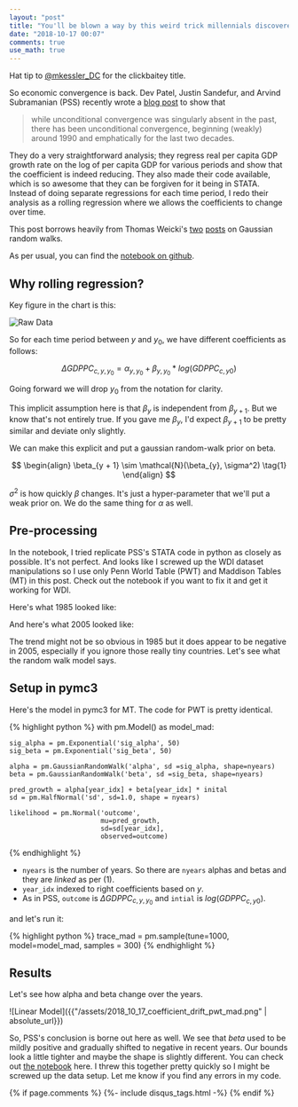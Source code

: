 ```yaml
---
layout: "post"
title: "You'll be blown a way by this weird trick millennials discovered to do convergence regressions."
date: "2018-10-17 00:07"
comments: true
use_math: true
---
```


Hat tip to [@mkessler_DC](https://twitter.com/mkessler_DC/status/1051959149494448128) for the clickbaitey title.

So economic convergence is back. Dev Patel, Justin Sandefur, and Arvind Subramanian (PSS) recently wrote a [blog post](https://www.cgdev.org/blog/everything-you-know-about-cross-country-convergence-now-wrong) to show that
> while unconditional convergence was singularly absent in the past, there has been unconditional convergence, beginning (weakly) around 1990 and emphatically for the last two decades.

They do a very straightforward analysis; they regress real per capita GDP growth rate on the log of per capita GDP for various periods and show that the coefficient is indeed reducing. They also made their code available, which is so awesome that they can be forgiven for it being in STATA. Instead of doing separate regressions for each time period, I redo their analysis as a rolling regression where we allows the coefficients to change over time.

This post borrows heavily from Thomas Weicki's [two](https://docs.pymc.io/notebooks/GLM-rolling-regression.html) [posts](https://twiecki.github.io/blog/2017/03/14/random-walk-deep-net/) on Gaussian random walks.

As per usual, you can find the [notebook on github](https://github.com/sidravi1/Blog/tree/master/nbs/growth_analysis).

## Why rolling regression?

Key figure in the chart is this:

![Raw Data](https://www.cgdev.org/sites/default/files/patel-sandefur-subramanian-beta_by_series.png)

So for each time period between $y$ and $y_0$, we have different coefficients as follows:

$$
\Delta GDPPC_{c, y, y_0} = \alpha_{y, y_0} + \beta_{y, y_0} * log(GDPPC_{c, y0})
$$

Going forward we will drop $y_0$ from the notation for clarity.

This implicit assumption here is that $\beta_{y}$ is independent from  $\beta_{y + 1}$. But we know that's not entirely true. If you gave me $\beta_{y}$, I'd expect $\beta_{y + 1}$ to be pretty similar and deviate only slightly.

We can make this explicit and put a gaussian random-walk prior on beta.

$$
\begin{align}
\beta_{y + 1} \sim \mathcal{N}(\beta_{y}, \sigma^2) \tag{1}
\end{align}
$$

$\sigma^2$ is how quickly $\beta$ changes. It's just a hyper-parameter that we'll put a weak prior on. We do the same thing for $\alpha$ as well.

## Pre-processing

In the notebook, I tried replicate PSS's STATA code in python as closely as possible. It's not perfect. And looks like I screwed up the WDI dataset manipulations so I use only Penn World Table (PWT) and Maddison Tables (MT) in this post. Check out the notebook if you want to fix it and get it working for WDI.

Here's what 1985 looked like:

<div id="vis_1985"></div>

<script type="text/javascript">
  var spec = "{{"/assets/2018_10_17_growth_1985.json" | absolute_url}}";
  var opt = {"actions":false}
  vegaEmbed('#vis_1985', spec, opt).then(function(result) {
    // access view as result.view
  }).catch(console.error);
</script>

And here's what 2005 looked like:

<div id="vis_2005"></div>

<script type="text/javascript">
  var spec = "{{"/assets/2018_10_17_growth_2005.json" | absolute_url}}";
  var opt = {"actions":false}
  vegaEmbed('#vis_2005', spec, opt).then(function(result) {
    // access view as result.view
  }).catch(console.error);
</script>

The trend might not be so obvious in 1985 but it does appear to be negative in 2005, especially if you ignore those really tiny countries. Let's see what the random walk model says.

##  Setup in pymc3

Here's the model in pymc3 for MT. The code for PWT is pretty identical.

{% highlight python %}
with pm.Model() as model_mad:

    sig_alpha = pm.Exponential('sig_alpha', 50)
    sig_beta = pm.Exponential('sig_beta', 50)

    alpha = pm.GaussianRandomWalk('alpha', sd =sig_alpha, shape=nyears)
    beta = pm.GaussianRandomWalk('beta', sd =sig_beta, shape=nyears)

    pred_growth = alpha[year_idx] + beta[year_idx] * inital
    sd = pm.HalfNormal('sd', sd=1.0, shape = nyears)

    likelihood = pm.Normal('outcome',
                           mu=pred_growth,
                           sd=sd[year_idx],
                           observed=outcome)
{% endhighlight %}

- `nyears` is the number of years. So there are `nyears` alphas and betas and they are *linked* as per (1).
- `year_idx` indexed to right coefficients based on $y$.
- As in PSS, `outcome` is $\Delta GDPPC_{c, y, y_0}$ and `intial` is $log(GDPPC_{c, y0})$.

and let's run it:

{% highlight python %}
trace_mad = pm.sample(tune=1000, model=model_mad, samples = 300)
{% endhighlight %}

##  Results

Let's see how alpha and beta change over the years.

![Linear Model]({{"/assets/2018_10_17_coefficient_drift_pwt_mad.png" | absolute_url}})

So, PSS's conclusion is borne out here as well. We see that $beta$ used to be mildly positive and gradually shifted to negative in recent years. Our bounds look a little tighter and maybe the shape is slightly different. You can check out [the notebook](https://github.com/sidravi1/Blog/tree/master/nbs/growth_analysis) here. I threw this together pretty quickly so I might be screwed up the data setup. Let me know if you find any errors in my code.


{% if page.comments %}
  {%- include disqus_tags.html -%}
{% endif %}
